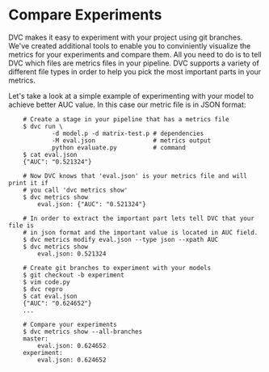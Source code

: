 # Compare Experiments

DVC makes it easy to experiment with your project using git branches. We've
created additional tools to enable you to conviniently visualize the metrics
for your experiments and compare them. All you need to do is to tell DVC which
files are metrics files in your pipeline. DVC supports a variety of different
file types in order to help you pick the most important parts in your metrics.

Let's take a look at a simple example of experimenting with your model to
achieve better AUC value. In this case our metric file is in JSON format:

```dvc
    # Create a stage in your pipeline that has a metrics file
    $ dvc run \
            -d model.p -d matrix-test.p # dependencies
            -M eval.json                # metrics output
            python evaluate.py          # command
    $ cat eval.json
    {"AUC": "0.521324"}

    # Now DVC knows that 'eval.json' is your metrics file and will print it if
    # you call 'dvc metrics show'
    $ dvc metrics show
        eval.json: {"AUC": "0.521324"}

    # In order to extract the important part lets tell DVC that your file is
    # in json format and the important value is located in AUC field.
    $ dvc metrics modify eval.json --type json --xpath AUC
    $ dvc metrics show
        eval.json: 0.521324

    # Create git branches to experiment with your models
    $ git checkout -b experiment
    $ vim code.py
    $ dvc repro
    $ cat eval.json
    {"AUC": "0.624652"}
    ...

    # Compare your experiments
    $ dvc metrics show --all-branches
    master:
        eval.json: 0.624652
    experiment:
        eval.json: 0.624652
```
